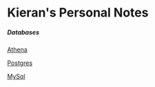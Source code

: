 <html><link rel="stylesheet" href="css/air.css"></html>

# Kieran's Personal Notes

##### Databases

[Athena](db/athena.html)

[Postgres](db/postgresql.html)

[MySql](db/mysql.html)

